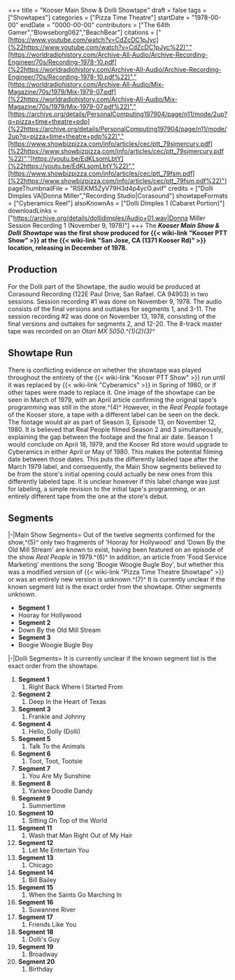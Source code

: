 +++
title = "Kooser Main Show & Dolli Showtape"
draft = false
tags = ["Showtapes"]
categories = ["Pizza Time Theatre"]
startDate = "1978-00-00"
endDate = "0000-00-00"
contributors = ["The 64th Gamer","Blowseborg062","BeachBear"]
citations = ["[https://www.youtube.com/watch?v=CdZcDC1pJyc](%22https://www.youtube.com/watch?v=CdZcDC1pJyc%22)","[https://worldradiohistory.com/Archive-All-Audio/Archive-Recording-Engineer/70s/Recording-1978-10.pdf](%22https://worldradiohistory.com/Archive-All-Audio/Archive-Recording-Engineer/70s/Recording-1978-10.pdf%22)","[https://worldradiohistory.com/Archive-All-Audio/Mix-Magazine/70s/1979/Mix-1979-07.pdf](%22https://worldradiohistory.com/Archive-All-Audio/Mix-Magazine/70s/1979/Mix-1979-07.pdf%22)","[https://archive.org/details/PersonalComputing197904/page/n11/mode/2up?q=pizza+time+theatre+pdp](%22https://archive.org/details/PersonalComputing197904/page/n11/mode/2up?q=pizza+time+theatre+pdp%22)","[https://www.showbizpizza.com/info/articles/cec/ptt_79sjmercury.pdf](%22https://www.showbizpizza.com/info/articles/cec/ptt_79sjmercury.pdf%22)","[https://youtu.be/EdKLsomLbtY](%22https://youtu.be/EdKLsomLbtY%22)","[https://www.showbizpizza.com/info/articles/cec/ptt_79fsm.pdf](%22https://www.showbizpizza.com/info/articles/cec/ptt_79fsm.pdf%22)"]
pageThumbnailFile = "RSEKM5ZyV79H3d4p4ycO.avif"
credits = ["Dolli Dimples VA|Donna Miller","Recording Studio|Corasound"]
showtapeFormats = ["Cyberamics Reel"]
alsoKnownAs = ["Dolli Dimples 1 (Cabaret Portion)"]
downloadLinks = ["https://archive.org/details/dollidimples/Audio+01.wav|Donna Miller Session Recording 1 (November 9, 1978)"]
+++
The ***Kooser Main Show & Dolli Showtape* was the first show produced for {{< wiki-link "Kooser PTT Show" >}} at the {{< wiki-link "San Jose, CA (1371 Kooser Rd)" >}} location, releasing in December of 1978.**

## Production

For the Dolli part of the Showtape, the audio would be produced at Corasound Recording (122E Paul Drive, San Rafael. CA 94903) in two sessions. Session recording #1 was done on November 9, 1978. The audio consists of the final versions and outtakes for segments 1, and 3-11. The session recording #2 was done on November 13, 1978, consisting of the final versions and outtakes for segments 2, and 12-20. The 8-track master tape was recorded on an *Otari MX 5050.^(1)(2)(3)^*

## Showtape Run

There is conflicting evidence on whether the showtape was played throughout the entirety of the {{< wiki-link "Kooser PTT Show" >}} run until it was replaced by {{< wiki-link "Cyberamics" >}} in Spring of 1980, or if other tapes were made to replace it. One image of the showtape can be seen in March of 1979, with an April article confirming the original tape's programming was still in the store.^(4)^
However, in the *Real People* footage of the Kooser store, a tape with a different label can be seen on the deck. The footage would air as part of Season 3, Episode 13, on November 12, 1980. It is believed that Real People filmed Season 2 and 3 simultaneously, explaining the gap between the footage and the final air date. Season 1 would conclude on April 18, 1979, and the Kooser Rd store would upgrade to Cyberamics in either April or May of 1980. This makes the potential filming date between those dates.
This puts the differently labeled tape after the March 1979 label, and consequently, the Main Show segments believed to be from the store's initial opening could actually be new ones from this differently labeled tape.
It is unclear however if this label change was just for labeling, a simple revision to the initial tape's programming, or an entirely different tape from the one at the store's debut.

## Segments

|-|Main Show Segments=
Out of the twelve segments confirmed for the show,^(5)^ only two fragments of 'Hooray for Hollywood' and 'Down By the Old Mill Stream' are known to exist, having been featured on an episode of the show *Real People* in 1979.^(6)^ In addition, an article from 'Food Service Marketing' mentions the song 'Boogie Woogie Bugle Boy', but whether this was a modified version of {{< wiki-link "Pizza Time Theatre Showtape" >}} or was an entirely new version is unknown.^(7)^ It is currently unclear if the known segment list is the exact order from the showtape. Other segments unknown.

- **Segment 1**
- Hooray for Hollywood
- **Segment 2**
- Down By the Old Mill Stream
- **Segment 3**
- Boogie Woogie Bugle Boy

|-|Dolli Segments=
It is currently unclear if the known segment list is the exact order from the showtape.

1.  **Segment 1**
    1.  Right Back Where I Started From
2.  **Segment 2**
    1.  Deep In the Heart of Texas
3.  **Segment 3**
    1.  Frankie and Johnny
4.  **Segment 4**
    1.  Hello, Dolly (Dolli)
5.  **Segment 5**
    1.  Talk To the Animals
6.  **Segment 6**
    1.  Toot, Toot, Tootsie
7.  **Segment 7**
    1.  You Are My Sunshine
8.  **Segment 8**
    1.  Yankee Doodle Dandy
9.  **Segment 9**
    1.  Summertime
10. **Segment 10**
    1.  Sitting On Top of the World
11. **Segment 11**
    1.  Wash that Man Right Out of My Hair
12. **Segment 12**
    1.  Let Me Entertain You
13. **Segment 13**
    1.  Chicago
14. **Segment 14**
    1.  Bill Bailey
15. **Segment 15**
    1.  When the Saints Go Marching In
16. **Segment 16**
    1.  Suwannee River
17. **Segment 17**
    1.  Friends Like You
18. **Segment 18**
    1.  Dolli's Guy
19. **Segment 19**
    1.  Broadway
20. **Segment 20**
    1.  Birthday
